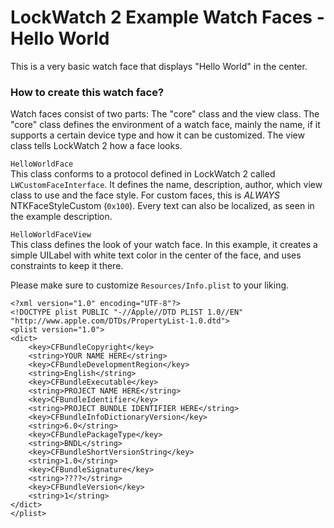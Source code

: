# LockWatch 2 Example Watch Faces - Hello World

This is a very basic watch face that displays "Hello World" in the center.

### How to create this watch face?
Watch faces consist of two parts: The "core" class and the view class. The "core" class defines the environment of a watch face, mainly the name, if it supports a certain device type and how it can be customized. The view class tells LockWatch 2 how a face looks.

`HelloWorldFace`  
This class conforms to a protocol defined in LockWatch 2 called `LWCustomFaceInterface`. It defines the name, description, author, which view class to use and the face style. For custom faces, this is _ALWAYS_ NTKFaceStyleCustom (`0x100`). Every text can also be localized, as seen in the example description.

`HelloWorldFaceView`  
This class defines the look of your watch face. In this example, it creates a simple UILabel with white text color in the center of the face, and uses constraints to keep it there.

Please make sure to customize `Resources/Info.plist` to your liking.  
```
<?xml version="1.0" encoding="UTF-8"?>
<!DOCTYPE plist PUBLIC "-//Apple//DTD PLIST 1.0//EN" "http://www.apple.com/DTDs/PropertyList-1.0.dtd">
<plist version="1.0">
<dict>
	<key>CFBundleCopyright</key>
	<string>YOUR NAME HERE</string>
	<key>CFBundleDevelopmentRegion</key>
	<string>English</string>
	<key>CFBundleExecutable</key>
	<string>PROJECT NAME HERE</string>
	<key>CFBundleIdentifier</key>
	<string>PROJECT BUNDLE IDENTIFIER HERE</string>
	<key>CFBundleInfoDictionaryVersion</key>
	<string>6.0</string>
	<key>CFBundlePackageType</key>
	<string>BNDL</string>
	<key>CFBundleShortVersionString</key>
	<string>1.0</string>
	<key>CFBundleSignature</key>
	<string>????</string>
	<key>CFBundleVersion</key>
	<string>1</string>
</dict>
</plist>
```